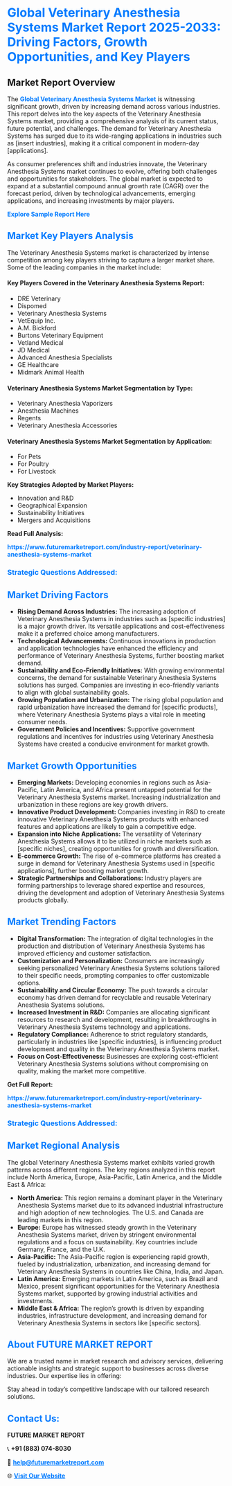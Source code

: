 <h1 style="color: #007BFF;">Global Veterinary Anesthesia Systems Market Report 2025-2033: Driving Factors, Growth Opportunities, and Key Players</h1>

<section id="overview">
<h2>Market Report Overview</h2>
<p>The <a href="https://www.futuremarketreport.com/industry-report/veterinary-anesthesia-systems-market" style="color: #007BFF; text-decoration: none;"><strong>Global Veterinary Anesthesia Systems Market</strong></a> is witnessing significant growth, driven by increasing demand across various industries. This report delves into the key aspects of the Veterinary Anesthesia Systems market, providing a comprehensive analysis of its current status, future potential, and challenges. The demand for Veterinary Anesthesia Systems has surged due to its wide-ranging applications in industries such as [insert industries], making it a critical component in modern-day [applications].</p>
<p>As consumer preferences shift and industries innovate, the Veterinary Anesthesia Systems market continues to evolve, offering both challenges and opportunities for stakeholders. The global market is expected to expand at a substantial compound annual growth rate (CAGR) over the forecast period, driven by technological advancements, emerging applications, and increasing investments by major players.</p>
</section>

<section id="overview">
<p><a href="https://www.futuremarketreport.com/request-sample/reportId=58254" style="color: #007BFF; text-decoration: none;"><strong>Explore Sample Report Here</strong></a></p>
</section>

<section id="key-players">
<h2 style="color: #007BFF;">Market Key Players Analysis</h2>
<p>The Veterinary Anesthesia Systems market is characterized by intense competition among key players striving to capture a larger market share. Some of the leading companies in the market include:</p>
<h4>Key Players Covered in the Veterinary Anesthesia Systems Report:</h4>
<ul><li>DRE Veterinary</li><li>Dispomed</li><li>Veterinary Anesthesia Systems</li><li>VetEquip Inc.</li><li>A.M. Bickford</li><li>Burtons Veterinary Equipment</li><li>Vetland Medical</li><li>JD Medical</li><li>Advanced Anesthesia Specialists</li><li>GE Healthcare</li><li>Midmark Animal Health</li></ul>
<h4>Veterinary Anesthesia Systems Market Segmentation by Type:</h4>
<ul><li>Veterinary Anesthesia Vaporizers</li><li>Anesthesia Machines</li><li>Regents</li><li>Veterinary Anesthesia Accessories</li></ul>

<h4>Veterinary Anesthesia Systems Market Segmentation by Application:</h4>
<ul><li>For Pets</li><li>For Poultry</li><li>For Livestock</li></ul>
<p><strong>Key Strategies Adopted by Market Players:</strong></p>
<ul>
<li>Innovation and R&D</li>
<li>Geographical Expansion</li>
<li>Sustainability Initiatives</li>
<li>Mergers and Acquisitions</li>
</ul>
</section>

<section>
<p><strong>Read Full Analysis: </strong></p><a href="https://www.futuremarketreport.com/industry-report/veterinary-anesthesia-systems-market" style="color: #007BFF; text-decoration: none;"><strong>https://www.futuremarketreport.com/industry-report/veterinary-anesthesia-systems-market</strong></a>
<h3 style="color: #007BFF;">Strategic Questions Addressed:</h3>
</section>

<section id="driving-factors">
<h2 style="color: #007BFF;">Market Driving Factors</h2>
<ul>
<li><strong>Rising Demand Across Industries:</strong> The increasing adoption of Veterinary Anesthesia Systems in industries such as [specific industries] is a major growth driver. Its versatile applications and cost-effectiveness make it a preferred choice among manufacturers.</li>
<li><strong>Technological Advancements:</strong> Continuous innovations in production and application technologies have enhanced the efficiency and performance of Veterinary Anesthesia Systems, further boosting market demand.</li>
<li><strong>Sustainability and Eco-Friendly Initiatives:</strong> With growing environmental concerns, the demand for sustainable Veterinary Anesthesia Systems solutions has surged. Companies are investing in eco-friendly variants to align with global sustainability goals.</li>
<li><strong>Growing Population and Urbanization:</strong> The rising global population and rapid urbanization have increased the demand for [specific products], where Veterinary Anesthesia Systems plays a vital role in meeting consumer needs.</li>
<li><strong>Government Policies and Incentives:</strong> Supportive government regulations and incentives for industries using Veterinary Anesthesia Systems have created a conducive environment for market growth.</li>
</ul>
</section>

<section id="growth-opportunities">
<h2 style="color: #007BFF;">Market Growth Opportunities</h2>
<ul>
<li><strong>Emerging Markets:</strong> Developing economies in regions such as Asia-Pacific, Latin America, and Africa present untapped potential for the Veterinary Anesthesia Systems market. Increasing industrialization and urbanization in these regions are key growth drivers.</li>
<li><strong>Innovative Product Development:</strong> Companies investing in R&D to create innovative Veterinary Anesthesia Systems products with enhanced features and applications are likely to gain a competitive edge.</li>
<li><strong>Expansion into Niche Applications:</strong> The versatility of Veterinary Anesthesia Systems allows it to be utilized in niche markets such as [specific niches], creating opportunities for growth and diversification.</li>
<li><strong>E-commerce Growth:</strong> The rise of e-commerce platforms has created a surge in demand for Veterinary Anesthesia Systems used in [specific applications], further boosting market growth.</li>
<li><strong>Strategic Partnerships and Collaborations:</strong> Industry players are forming partnerships to leverage shared expertise and resources, driving the development and adoption of Veterinary Anesthesia Systems products globally.</li>
</ul>
</section>

<section id="trending-factors">
<h2 style="color: #007BFF;">Market Trending Factors</h2>
<ul>
<li><strong>Digital Transformation:</strong> The integration of digital technologies in the production and distribution of Veterinary Anesthesia Systems has improved efficiency and customer satisfaction.</li>
<li><strong>Customization and Personalization:</strong> Consumers are increasingly seeking personalized Veterinary Anesthesia Systems solutions tailored to their specific needs, prompting companies to offer customizable options.</li>
<li><strong>Sustainability and Circular Economy:</strong> The push towards a circular economy has driven demand for recyclable and reusable Veterinary Anesthesia Systems solutions.</li>
<li><strong>Increased Investment in R&D:</strong> Companies are allocating significant resources to research and development, resulting in breakthroughs in Veterinary Anesthesia Systems technology and applications.</li>
<li><strong>Regulatory Compliance:</strong> Adherence to strict regulatory standards, particularly in industries like [specific industries], is influencing product development and quality in the Veterinary Anesthesia Systems market.</li>
<li><strong>Focus on Cost-Effectiveness:</strong> Businesses are exploring cost-efficient Veterinary Anesthesia Systems solutions without compromising on quality, making the market more competitive.</li>
</ul>
</section>

<section>
<p><strong>Get Full Report: </strong></p><a href="https://www.futuremarketreport.com/industry-report/veterinary-anesthesia-systems-market" style="color: #007BFF; text-decoration: none;"><strong>https://www.futuremarketreport.com/industry-report/veterinary-anesthesia-systems-market</strong></a>
<h3 style="color: #007BFF;">Strategic Questions Addressed:</h3>
</section>


<section id="regional-analysis">
<h2 style="color: #007BFF;">Market Regional Analysis</h2>
<p>The global Veterinary Anesthesia Systems market exhibits varied growth patterns across different regions. The key regions analyzed in this report include North America, Europe, Asia-Pacific, Latin America, and the Middle East & Africa:</p>
<ul>
<li><strong>North America:</strong> This region remains a dominant player in the Veterinary Anesthesia Systems market due to its advanced industrial infrastructure and high adoption of new technologies. The U.S. and Canada are leading markets in this region.</li>
<li><strong>Europe:</strong> Europe has witnessed steady growth in the Veterinary Anesthesia Systems market, driven by stringent environmental regulations and a focus on sustainability. Key countries include Germany, France, and the U.K.</li>
<li><strong>Asia-Pacific:</strong> The Asia-Pacific region is experiencing rapid growth, fueled by industrialization, urbanization, and increasing demand for Veterinary Anesthesia Systems in countries like China, India, and Japan.</li>
<li><strong>Latin America:</strong> Emerging markets in Latin America, such as Brazil and Mexico, present significant opportunities for the Veterinary Anesthesia Systems market, supported by growing industrial activities and investments.</li>
<li><strong>Middle East & Africa:</strong> The region’s growth is driven by expanding industries, infrastructure development, and increasing demand for Veterinary Anesthesia Systems in sectors like [specific sectors].</li>
</ul>
</section>

<footer>
<h2 style="color: #007BFF;">About FUTURE MARKET REPORT</h2>
<p>We are a trusted name in market research and advisory services, delivering actionable insights and strategic support to businesses across diverse industries. Our expertise lies in offering:</p>

<p>Stay ahead in today’s competitive landscape with our tailored research solutions.</p>

<h2 style="color: #007BFF;">Contact Us:</h2>
<p><strong>FUTURE MARKET REPORT</strong></p>
<p>📞 <strong>+91 (883) 074-8030</strong></p>
<p>📧 <strong><a href="mailto:help@futuremarketreport.com" style="color: #007BFF;">help@futuremarketreport.com</a></strong></p>
<p>🌐 <strong><a href="https://www.futuremarketreport.com/" style="color: #007BFF;">Visit Our Website</a></strong></p>
</footer>